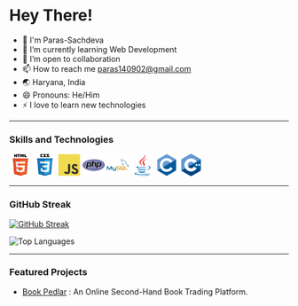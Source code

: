 # Hey There!
- 👋 I'm Paras-Sachdeva 
- 🌱 I’m currently learning Web Development
- 💞️ I’m open to collaboration
- 📫 How to reach me paras140902@gmail.com
- :earth_asia: Haryana, India
- 😄 Pronouns: He/Him
- ⚡ I love to learn new technologies
---
### Skills and Technologies
[<img src="https://raw.githubusercontent.com/devicons/devicon/master/icons/html5/html5-original-wordmark.svg" width="40" height="40">](https://developer.mozilla.org/en-US/docs/Web/HTML)
[<img src="https://raw.githubusercontent.com/devicons/devicon/master/icons/css3/css3-original-wordmark.svg" width="40" height="40">](https://developer.mozilla.org/en-US/docs/Web/CSS)
[<img src="https://raw.githubusercontent.com/devicons/devicon/master/icons/javascript/javascript-original.svg" width="40" height="40">](https://developer.mozilla.org/en-US/docs/Web/JavaScript)
[<img src="https://raw.githubusercontent.com/devicons/devicon/master/icons/php/php-original.svg" width="40" height="40">](https://www.php.net/)
[<img src="https://raw.githubusercontent.com/devicons/devicon/master/icons/mysql/mysql-original-wordmark.svg" width="40" height="40">](https://www.mysql.com/)
[<img src="https://raw.githubusercontent.com/devicons/devicon/master/icons/java/java-original.svg" width="40" height="40">](https://www.java.com/)
[<img src="https://raw.githubusercontent.com/devicons/devicon/master/icons/c/c-original.svg" width="40" height="40">](https://en.cppreference.com/w/c/language)
[<img src="https://raw.githubusercontent.com/devicons/devicon/master/icons/cplusplus/cplusplus-original.svg" width="40" height="40">](https://en.cppreference.com/w/cpp)

---
### GitHub Streak
[![GitHub Streak](https://github-readme-streak-stats.herokuapp.com/?user=Paras-Sachdeva)](https://github.com/anuraghazra/github-readme-streak-stats)

<!--### Stats
![Your GitHub Stats](https://github-readme-stats.vercel.app/api?username=Paras-Sachdeva&show_icons=true&hide_title=true)-->

![Top Languages](https://github-readme-stats.vercel.app/api/top-langs/?username=Paras-Sachdeva&layout=compact)

---
### Featured Projects
- [Book Pedlar](https://github.com/Paras-Sachdeva/Book-Pedlar) : An Online Second-Hand Book Trading Platform.

<!---
Paras-Sachdeva/Paras-Sachdeva is a ✨ special ✨ repository because its `README.md` (this file) appears on your GitHub profile.
You can click the Preview link to take a look at your changes.
--->
